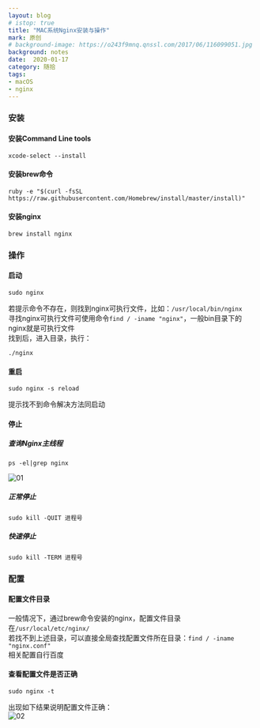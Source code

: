 ```yaml
---
layout: blog
# istop: true
title: "MAC系统Nginx安装与操作"
mark: 原创
# background-image: https://o243f9mnq.qnssl.com/2017/06/116099051.jpg
background: notes
date:  2020-01-17
category: 随拾
tags:
- macOS
- nginx
---
```


### 安装
#### 安装Command Line tools
```shell
xcode-select --install
```

#### 安装brew命令
```shell
ruby -e "$(curl -fsSL https://raw.githubusercontent.com/Homebrew/install/master/install)"
```

#### 安装nginx
```shell
brew install nginx
```

### 操作
#### 启动
```shell
sudo nginx
```
若提示命令不存在，则找到nginx可执行文件，比如：`/usr/local/bin/nginx`  
寻找nginx可执行文件可使用命令`find / -iname "nginx"`，一般bin目录下的nginx就是可执行文件  
找到后，进入目录，执行：  
```shell
./nginx
```

#### 重启
```shell
sudo nginx -s reload
```
提示找不到命令解决方法同启动

#### 停止
##### 查询Nginx主线程
```shell
ps -el|grep nginx
```
![01][]

##### 正常停止
```shell
sudo kill -QUIT 进程号
```

##### 快速停止
```shell
sudo kill -TERM 进程号
```

### 配置
#### 配置文件目录
一般情况下，通过brew命令安装的nginx，配置文件目录在`/usr/local/etc/nginx/`  
若找不到上述目录，可以直接全局查找配置文件所在目录：`find / -iname "nginx.conf"`  
相关配置自行百度

#### 查看配置文件是否正确
```shell
sudo nginx -t
````
出现如下结果说明配置文件正确：  
![02][]

[01]: https://i.postimg.cc/RhZ9DmPY/2020-01-17-img-01.png
[02]: https://i.postimg.cc/9Fv5GyjK/2020-01-17-img-02.jpg